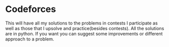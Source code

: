 # Codeforces
This will have all my solutions to the problems in contests I participate as well as those that I upsolve and practice(besides contests). All the solutions are in python. If you want you can suggest some improvements or different approach to a problem. 
